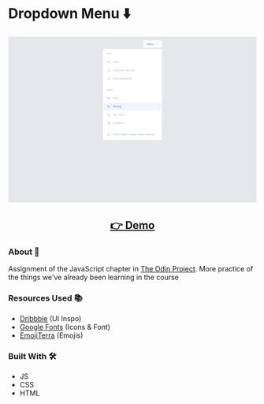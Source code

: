 # Dropdown Menu ⬇️

<p align="center">
  <img src="screenshot/screenshot.png" width="650px" alt="screenshot">
</p>
<h2 align="center">
  <a href="https://nightrunner4.github.io/drop-down-menu">👉 Demo</a>
</h2>

### About 📖

Assignment of the JavaScript chapter in [The Odin Project](https://www.theodinproject.com). More practice of the things we've already been learning in the course

### Resources Used 📚

- [Dribbble](https://dribbble.com/shots/15582954-Little-Big-Details-1-Menu-Drop) (UI Inspo)
- [Google Fonts](https://fonts.google.com) (Icons & Font)
- [EmojiTerra](https://emojiterra.com/) (Emojis)

### Built With 🛠️

- JS
- CSS
- HTML
